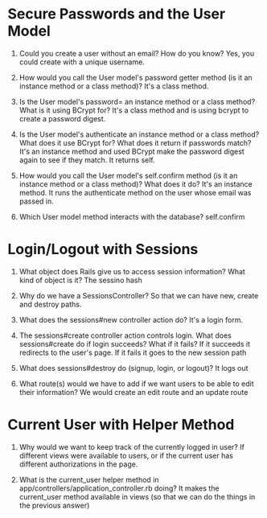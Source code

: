 Secure Passwords and the User Model
===================================

1. Could you create a user without an email? How do you know?
	Yes, you could create with a unique username.

2. How would you call the User model's password getter method (is it an instance method or a class method)?
	It's a class method.

3. Is the User model's password= an instance method or a class method? What is it using BCrypt for?
	It's a class method and is using bcrypt to create a password digest.

4. Is the User model's authenticate an instance method or a class method? What does it use BCrypt for? What does it 	return if passwords match?
	It's an instance method and used BCrypt make the password digest again to see if they match.  It returns self.

5. How would you call the User model's self.confirm method (is it an instance method or a class method)? What does 		it do?
	It's an instance method.  It runs the authenticate method on the user whose email was passed in.

6. Which User model method interacts with the database?
	self.confirm



Login/Logout with Sessions
==========================

1. What object does Rails give us to access session information? What kind of object is it?
	The sessino hash

2. Why do we have a SessionsController?
	So that we can have new, create and destroy paths.

3. What does the sessions#new controller action do?
	It's a login form.

4. The sessions#create controller action controls login. What does sessions#create do if login succeeds? What if it 	fails?
	If it succeeds it redirects to the user's page.  If it fails it goes to the new session path

5. What does sessions#destroy do (signup, login, or logout)?
	It logs out


6. What route(s) would we have to add if we want users to be able to edit their information?
	We would create an edit route and an update route



Current User with Helper Method
===============================

1. Why would we want to keep track of the currently logged in user?
	If different views were available to users, or if the current user has different authorizations in the page.

2. What is the current_user helper method in app/controllers/application_controller.rb doing?
	It makes the current_user method available in views (so that we can do the things in the previous answer)
















